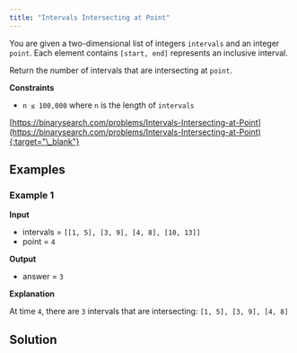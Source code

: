 ```yaml
---
title: "Intervals Intersecting at Point"
---
```


You are given a two-dimensional list of integers `intervals` and an integer `point`. Each element contains `[start, end]` represents an inclusive interval.

Return the number of intervals that are intersecting at `point`.

**Constraints**

- `n ≤ 100,000` where `n` is the length of `intervals`

[https://binarysearch.com/problems/Intervals-Intersecting-at-Point](https://binarysearch.com/problems/Intervals-Intersecting-at-Point){:target="\_blank"}

## Examples

### Example 1

**Input**

- intervals = `[[1, 5], [3, 9], [4, 8], [10, 13]]`
- point = `4`

**Output**

- answer = `3`

**Explanation**

At time `4`, there are `3` intervals that are intersecting: `[1, 5], [3, 9], [4, 8]`

## Solution

<script src="https://gist.github.com/yaeba/16da7be5123724fcf6eccc25581cef5a.js?file=Intervals-Intersecting-at-Point.py"></script>
